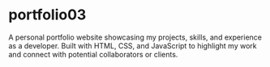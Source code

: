 # portfolio03
A personal portfolio website showcasing my projects, skills, and experience as a developer. Built with HTML, CSS, and JavaScript to highlight my work and connect with potential collaborators or clients.
